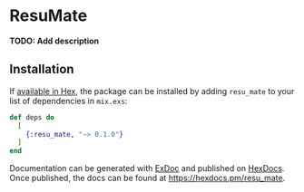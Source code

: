 # ResuMate

**TODO: Add description**

## Installation

If [available in Hex](https://hex.pm/docs/publish), the package can be installed
by adding `resu_mate` to your list of dependencies in `mix.exs`:

```elixir
def deps do
  [
    {:resu_mate, "~> 0.1.0"}
  ]
end
```

Documentation can be generated with [ExDoc](https://github.com/elixir-lang/ex_doc)
and published on [HexDocs](https://hexdocs.pm). Once published, the docs can
be found at <https://hexdocs.pm/resu_mate>.

